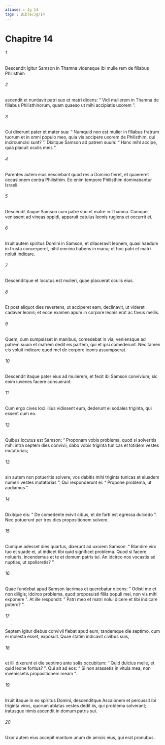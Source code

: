 ```yaml
---
aliases : Jg 14
tags : Bible/Jg/14
---
```


# Chapitre 14

###### 1
Descendit igitur Samson in Thamna vidensque ibi mulie rem de filiabus Philisthim 
###### 2
ascendit et nuntiavit patri suo et matri dicens: “ Vidi mulierem in Thamna de filiabus Philisthinorum, quam quaeso ut mihi accipiatis uxorem ”. 
###### 3
Cui dixerunt pater et mater sua: “ Numquid non est mulier in filiabus fratrum tuorum et in omni populo meo, quia vis accipere uxorem de Philisthim, qui incircumcisi sunt? ”. Dixitque Samson ad patrem suum: “ Hanc mihi accipe, quia placuit oculis meis ”. 
###### 4
Parentes autem eius nesciebant quod res a Domino fieret, et quaereret occasionem contra Philisthim. Eo enim tempore Philisthim dominabantur Israeli.
###### 5
Descendit itaque Samson cum patre suo et matre in Thamna. Cumque venissent ad vineas oppidi, apparuit catulus leonis rugiens et occurrit ei. 
###### 6
Irruit autem spiritus Domini in Samson, et dilaceravit leonem, quasi haedum in frusta concerperet, nihil omnino habens in manu; et hoc patri et matri noluit indicare. 
###### 7
Descenditque et locutus est mulieri, quae placuerat oculis eius. 
###### 8
Et post aliquot dies revertens, ut acciperet eam, declinavit, ut videret cadaver leonis; et ecce examen apum in corpore leonis erat ac favus mellis. 
###### 9
Quem, cum sumpsisset in manibus, comedebat in via; veniensque ad patrem suum et matrem dedit eis partem, qui et ipsi comederunt. Nec tamen eis voluit indicare quod mel de corpore leonis assumpserat.
###### 10
Descendit itaque pater eius ad mulierem, et fecit ibi Samson convivium; sic enim iuvenes facere consuerant. 
###### 11
Cum ergo cives loci illius vidissent eum, dederunt ei sodales triginta, qui essent cum eo. 
###### 12
Quibus locutus est Samson: “ Proponam vobis problema, quod si solveritis mihi intra septem dies convivii, dabo vobis triginta tunicas et totidem vestes mutatorias; 
###### 13
sin autem non potueritis solvere, vos dabitis mihi triginta tunicas et eiusdem numeri vestes mutatorias ”. Qui responderunt ei: “ Propone problema, ut audiamus ”. 
###### 14
Dixitque eis: “ De comedente exivit cibus, et de forti est egressa dulcedo ”. Nec potuerunt per tres dies propositionem solvere. 
###### 15
Cumque adesset dies quartus, dixerunt ad uxorem Samson: “ Blandire viro tuo et suade ei, ut indicet tibi quid significet problema. Quod si facere nolueris, incendemus et te et domum patris tui. An idcirco nos vocastis ad nuptias, ut spoliaretis? ”. 
###### 16
Quae fundebat apud Samson lacrimas et querebatur dicens: “ Odisti me et non diligis; idcirco problema, quod proposuisti filiis populi mei, non vis mihi exponere ”. At ille respondit: “ Patri meo et matri nolui dicere et tibi indicare potero? ”. 
###### 17
Septem igitur diebus convivii flebat apud eum; tandemque die septimo, cum ei molesta esset, exposuit. Quae statim indicavit civibus suis, 
###### 18
et illi dixerunt ei die septimo ante solis occubitum: “ Quid dulcius melle, et quid leone fortius? ”. Qui ait ad eos: “ Si non arassetis in vitula mea, non invenissetis propositionem meam ”.
###### 19
Irruit itaque in eo spiritus Domini, descenditque Ascalonem et percussit ibi triginta viros, quorum ablatas vestes dedit iis, qui problema solverant; iratusque nimis ascendit in domum patris sui.
###### 20
Uxor autem eius accepit maritum unum de amicis eius, qui erat pronubus.

